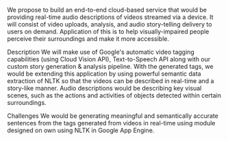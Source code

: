 We propose to build an end-to-end cloud-based service that would be providing real-time audio descriptions of videos streamed via a device. It will consist of video uploads, analysis, and audio story-telling delivery to users on demand. Application of this is to help visually-impaired people perceive their surroundings and make it more accessible.

Description
We will make use of Google's automatic video tagging capabilities (using Cloud Vision API), Text-to-Speech API along with our custom story generation & analysis pipeline. With the generated tags, we would be extending this application by using powerful semantic data extraction of NLTK so that the videos can be described in real-time and a story-like manner. Audio descriptions would be describing key visual scenes, such as the actions and activities of objects detected within certain surroundings.

Challenges
We would be generating meaningful and semantically accurate sentences from the tags generated from videos in real-time using module designed on own using NLTK in Google App Engine.  

